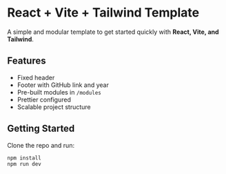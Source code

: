 # React + Vite + Tailwind Template

A simple and modular template to get started quickly with **React, Vite, and Tailwind**.

## Features

- Fixed header
- Footer with GitHub link and year
- Pre-built modules in `/modules`
- Prettier configured
- Scalable project structure

## Getting Started

Clone the repo and run:

```bash
npm install
npm run dev
```
